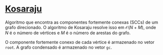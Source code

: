 # [Kosaraju](kosaraju.cpp)

Algoritmo que encontra as componentes fortemente conexas (SCCs) de um grafo direcionado.
O algoritmo de Kosaraju resolve isso em $\mathcal{O}(N + M)$, onde $N$ é o número de vértices e $M$ é o número de arestas do grafo.

O componente fortemente conexo de cada vértice é armazenado no vetor `root`.
A grafo condensado é armazenado no vetor `gc`.
